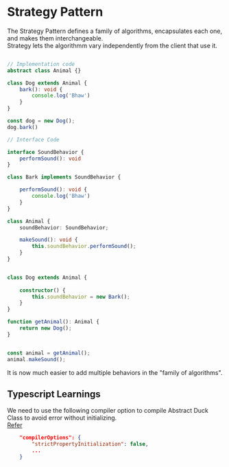 
# Strategy Pattern

The Strategy Pattern defines a family of algorithms, encapsulates each one, and makes them interchangeable.  
Strategy lets the algorithmm vary independently from the client that use it.


```ts

// Implementation code
abstract class Animal {}

class Dog extends Animal {
    bark(): void {
        console.log('Bhaw')
    }
}

const dog = new Dog();
dog.bark()

```

```ts
// Interface Code

interface SoundBehavior {
    performSound(): void
}

class Bark implements SoundBehavior {

    performSound(): void {
        console.log('Bhaw')
    }
}

class Animal {
    soundBehavior: SoundBehavior;

    makeSound(): void {
        this.soundBehavior.performSound();
    }
}


class Dog extends Animal {
    
    constructor() {
        this.soundBehavior = new Bark();
    }
}

function getAnimal(): Animal {
    return new Dog();
}


const animal = getAnimal();
animal.makeSound();

```

It is now much easier to add multiple behaviors in the "family of algorithms".  


## Typescript Learnings

We need to use the following compiler option to compile Abstract Duck Class to avoid error without initializing.  
[Refer](https://stackoverflow.com/questions/49699067/property-has-no-initializer-and-is-not-definitely-assigned-in-the-construc)

```json
    "compilerOptions": {
        "strictPropertyInitialization": false,
        ...
    }
```

